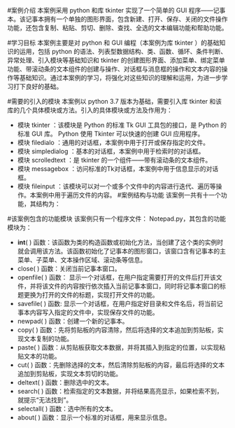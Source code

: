 #案例介绍
本案例采用 python 和库 tkinter 实现了一个简单的 GUI 程序——记事本。该记事本拥有一个单独的图形界面，包含新建、打开、保存、关闭的文件操作功能，还包含复制、粘贴、剪切、删除、查找、全选的文本编辑功能和帮助功能。

#学习目标
本案例主要是对 python 和 GUI 编程（本案例为库 tkinter ）的基础知识的运用，包括 python 的语法、列表型数据结构、类、函数、循环、条件判断、异常处理、引入模块等基础知识和 tkinter 的创建图形界面、添加菜单、绑定菜单功能、带滚动条的文本组件的创建与操作、对话框与消息框的操作和文本内容的操作等基础知识。通过本案例的学习，将强化对这些知识的理解和运用，为进一步学习打下良好的基础。

#需要的引入的模块
本案例以 python 3.7 版本为基础，需要引入库 tkinter 和该库的几个具体模块或方法。引入的具体模块或方法及作用为：

- 模块 tkinter ：该模块是 Python 的标准 Tk GUI 工具包的接口，是 Python 的标准 GUI 库。 Python 使用 Tkinter 可以快速的创建 GUI 应用程序。
- 模块 filedialo ：通用的对话框，本案例中用于打开或保存指定的文件。
- 模块 simpledialog ：基本的对话框，本案例中用于检索时的对话框。
- 模块 scrolledtext ：是 tkinter 的一个组件——带有滚动条的文本组件。
- 模块 messagebox ：访问标准的Tk对话框，本案例中用于信息显示的对话框。
- 模块 fileinput ：该模块可以对一个或多个文件中的内容进行迭代、遍历等操作。本案例中用于遍历文件的内容。
#案例结构与功能
该案例一共有十一个功能，其结构为：

#该案例包含的功能模块
该案例只有一个程序文件： Notepad.py，其包含的功能模块为：

- __int__( ) 函数：该函数为类的构造函数或初始化方法，当创建了这个类的实例时就会调用该方法。该函数初始化了记事本的图形窗口，该窗口含有记事本的主菜单、子菜单、文本操作区域、滚动条等信息。
- close( ) 函数：关闭当前记事本窗口。
- openfile( ) 函数： 显示一个对话框，在用户指定需要打开的文件后打开该文件，并将该文件的内容按行依次插入当前记事本窗口，同时将记事本窗口的标题更换为打开的文件的标题，实现打开文件的功能。
- savefile( ) 函数: 显示一个对话框，在用户指定好目录和文件名后，将当前记事本内容写入指定的文件中，实现保存文件的功能。
- newpad( ) 函数：创建一个新的记事本。
- copy( ) 函数：先将剪贴板的内容清除，然后将选择的文本追加到剪贴板，实现文本复制的功能。
- paste( ) 函数：从剪贴板获取文本数据，并将其插入到指定的位置，以实现粘贴文本的功能。
- cut( ) 函数：先删除选择的文本，然后清除剪贴板的内容，最后将选择的文本追加到剪贴板，实现文本剪切的功能。
- deltext( ) 函数：删除选中的文本。
- search( ) 函数：检索指定的文本数据，并将结果高亮显示，如果检索不到，就提示“无法找到”。
- selectall( ) 函数：选中所有的文本。
- about( ) 函数：显示一个标准的对话框，用来显示信息。